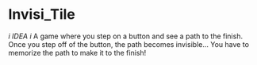 # Invisi_Tile

*i IDEA i*
A game where you step on a button and see a path to the finish.
Once you step off of the button, the path becomes invisible... 
You have to memorize the path to make it to the finish!
